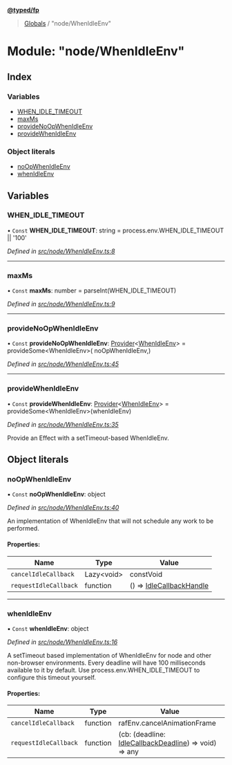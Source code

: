 **[@typed/fp](../README.md)**

> [Globals](../globals.md) / "node/WhenIdleEnv"

# Module: "node/WhenIdleEnv"

## Index

### Variables

* [WHEN\_IDLE\_TIMEOUT](_node_whenidleenv_.md#when_idle_timeout)
* [maxMs](_node_whenidleenv_.md#maxms)
* [provideNoOpWhenIdleEnv](_node_whenidleenv_.md#providenoopwhenidleenv)
* [provideWhenIdleEnv](_node_whenidleenv_.md#providewhenidleenv)

### Object literals

* [noOpWhenIdleEnv](_node_whenidleenv_.md#noopwhenidleenv)
* [whenIdleEnv](_node_whenidleenv_.md#whenidleenv)

## Variables

### WHEN\_IDLE\_TIMEOUT

• `Const` **WHEN\_IDLE\_TIMEOUT**: string = process.env.WHEN\_IDLE\_TIMEOUT \|\| '100'

*Defined in [src/node/WhenIdleEnv.ts:8](https://github.com/TylorS/typed-fp/blob/8639976/src/node/WhenIdleEnv.ts#L8)*

___

### maxMs

• `Const` **maxMs**: number = parseInt(WHEN\_IDLE\_TIMEOUT)

*Defined in [src/node/WhenIdleEnv.ts:9](https://github.com/TylorS/typed-fp/blob/8639976/src/node/WhenIdleEnv.ts#L9)*

___

### provideNoOpWhenIdleEnv

• `Const` **provideNoOpWhenIdleEnv**: [Provider](_effect_provide_.md#provider)\<[WhenIdleEnv](../interfaces/_dom_whenidle_.whenidleenv.md)> = provideSome\<WhenIdleEnv>( noOpWhenIdleEnv,)

*Defined in [src/node/WhenIdleEnv.ts:45](https://github.com/TylorS/typed-fp/blob/8639976/src/node/WhenIdleEnv.ts#L45)*

___

### provideWhenIdleEnv

• `Const` **provideWhenIdleEnv**: [Provider](_effect_provide_.md#provider)\<[WhenIdleEnv](../interfaces/_dom_whenidle_.whenidleenv.md)> = provideSome\<WhenIdleEnv>(whenIdleEnv)

*Defined in [src/node/WhenIdleEnv.ts:35](https://github.com/TylorS/typed-fp/blob/8639976/src/node/WhenIdleEnv.ts#L35)*

Provide an Effect with a setTimeout-based WhenIdleEnv.

## Object literals

### noOpWhenIdleEnv

▪ `Const` **noOpWhenIdleEnv**: object

*Defined in [src/node/WhenIdleEnv.ts:40](https://github.com/TylorS/typed-fp/blob/8639976/src/node/WhenIdleEnv.ts#L40)*

An implementation of WhenIdleEnv that will not schedule any work to be performed.

#### Properties:

Name | Type | Value |
------ | ------ | ------ |
`cancelIdleCallback` | Lazy\<void> | constVoid |
`requestIdleCallback` | function | () => [IdleCallbackHandle](_dom_whenidle_.idlecallbackhandle.md) |

___

### whenIdleEnv

▪ `Const` **whenIdleEnv**: object

*Defined in [src/node/WhenIdleEnv.ts:16](https://github.com/TylorS/typed-fp/blob/8639976/src/node/WhenIdleEnv.ts#L16)*

A setTimeout based implementation of WhenIdleEnv for node and other non-browser environments.
Every deadline will have 100 milliseconds available to it by default. Use process.env.WHEN_IDLE_TIMEOUT
to configure this timeout yourself.

#### Properties:

Name | Type | Value |
------ | ------ | ------ |
`cancelIdleCallback` | function | rafEnv.cancelAnimationFrame |
`requestIdleCallback` | function | (cb: (deadline: [IdleCallbackDeadline](_dom_whenidle_.md#idlecallbackdeadline)) => void) => any |
